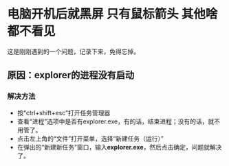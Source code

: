 # 电脑开机后就黑屏 只有鼠标箭头 其他啥都不看见

这是刚刚遇到的一个问题，记录下来，免得忘掉。

## 原因：explorer的进程没有启动

### 解决方法

- 按“ctrl+shift+esc”打开任务管理器
- 查看“进程”选项中是否有explorer.exe，有的话，结束进程；没有的话，就不用管了。
- 点击左上角的“文件”打开菜单，选择“新建任务（运行）”
- 在弹出的“新建新任务”窗口，输入**explorer.exe**，然后点击确定，问题就解决了。